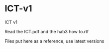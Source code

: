 # ICT-v1
ICT v1

Read the ICT.pdf and the hab3 how to.rtf

Files put here as a reference, use latest versions
